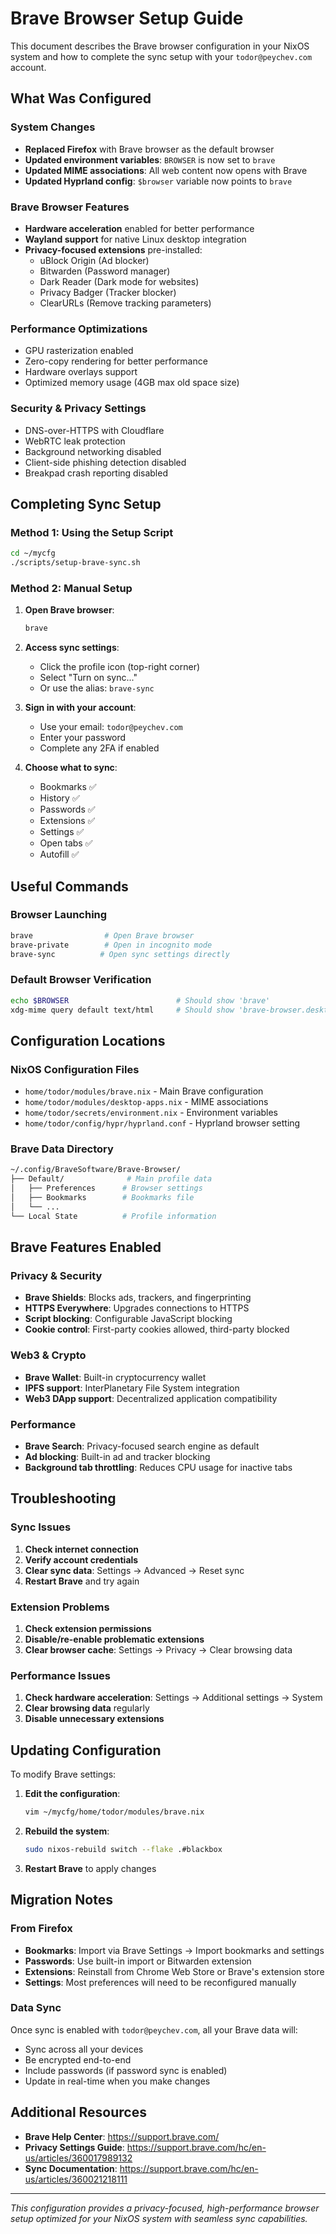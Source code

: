 # Brave Browser Setup Guide

This document describes the Brave browser configuration in your NixOS system and how to complete the sync setup with your `todor@peychev.com` account.

## What Was Configured

### System Changes
- **Replaced Firefox** with Brave browser as the default browser
- **Updated environment variables**: `BROWSER` is now set to `brave`
- **Updated MIME associations**: All web content now opens with Brave
- **Updated Hyprland config**: `$browser` variable now points to `brave`

### Brave Browser Features
- **Hardware acceleration** enabled for better performance
- **Wayland support** for native Linux desktop integration
- **Privacy-focused extensions** pre-installed:
  - uBlock Origin (Ad blocker)
  - Bitwarden (Password manager)
  - Dark Reader (Dark mode for websites)
  - Privacy Badger (Tracker blocker)
  - ClearURLs (Remove tracking parameters)

### Performance Optimizations
- GPU rasterization enabled
- Zero-copy rendering for better performance
- Hardware overlays support
- Optimized memory usage (4GB max old space size)

### Security & Privacy Settings
- DNS-over-HTTPS with Cloudflare
- WebRTC leak protection
- Background networking disabled
- Client-side phishing detection disabled
- Breakpad crash reporting disabled

## Completing Sync Setup

### Method 1: Using the Setup Script
```bash
cd ~/mycfg
./scripts/setup-brave-sync.sh
```

### Method 2: Manual Setup
1. **Open Brave browser**:
   ```bash
   brave
   ```

2. **Access sync settings**:
   - Click the profile icon (top-right corner)
   - Select "Turn on sync..."
   - Or use the alias: `brave-sync`

3. **Sign in with your account**:
   - Use your email: `todor@peychev.com`
   - Enter your password
   - Complete any 2FA if enabled

4. **Choose what to sync**:
   - Bookmarks ✅
   - History ✅
   - Passwords ✅
   - Extensions ✅
   - Settings ✅
   - Open tabs ✅
   - Autofill ✅

## Useful Commands

### Browser Launching
```bash
brave                # Open Brave browser
brave-private        # Open in incognito mode
brave-sync          # Open sync settings directly
```

### Default Browser Verification
```bash
echo $BROWSER                        # Should show 'brave'
xdg-mime query default text/html     # Should show 'brave-browser.desktop'
```

## Configuration Locations

### NixOS Configuration Files
- `home/todor/modules/brave.nix` - Main Brave configuration
- `home/todor/modules/desktop-apps.nix` - MIME associations
- `home/todor/secrets/environment.nix` - Environment variables
- `home/todor/config/hypr/hyprland.conf` - Hyprland browser setting

### Brave Data Directory
```bash
~/.config/BraveSoftware/Brave-Browser/
├── Default/              # Main profile data
│   ├── Preferences      # Browser settings
│   ├── Bookmarks        # Bookmarks file
│   └── ...
└── Local State          # Profile information
```

## Brave Features Enabled

### Privacy & Security
- **Brave Shields**: Blocks ads, trackers, and fingerprinting
- **HTTPS Everywhere**: Upgrades connections to HTTPS
- **Script blocking**: Configurable JavaScript blocking
- **Cookie control**: First-party cookies allowed, third-party blocked

### Web3 & Crypto
- **Brave Wallet**: Built-in cryptocurrency wallet
- **IPFS support**: InterPlanetary File System integration
- **Web3 DApp support**: Decentralized application compatibility

### Performance
- **Brave Search**: Privacy-focused search engine as default
- **Ad blocking**: Built-in ad and tracker blocking
- **Background tab throttling**: Reduces CPU usage for inactive tabs

## Troubleshooting

### Sync Issues
1. **Check internet connection**
2. **Verify account credentials**
3. **Clear sync data**: Settings → Advanced → Reset sync
4. **Restart Brave** and try again

### Extension Problems
1. **Check extension permissions**
2. **Disable/re-enable problematic extensions**
3. **Clear browser cache**: Settings → Privacy → Clear browsing data

### Performance Issues
1. **Check hardware acceleration**: Settings → Additional settings → System
2. **Clear browsing data** regularly
3. **Disable unnecessary extensions**

## Updating Configuration

To modify Brave settings:

1. **Edit the configuration**:
   ```bash
   vim ~/mycfg/home/todor/modules/brave.nix
   ```

2. **Rebuild the system**:
   ```bash
   sudo nixos-rebuild switch --flake .#blackbox
   ```

3. **Restart Brave** to apply changes

## Migration Notes

### From Firefox
- **Bookmarks**: Import via Brave Settings → Import bookmarks and settings
- **Passwords**: Use built-in import or Bitwarden extension
- **Extensions**: Reinstall from Chrome Web Store or Brave's extension store
- **Settings**: Most preferences will need to be reconfigured manually

### Data Sync
Once sync is enabled with `todor@peychev.com`, all your Brave data will:
- Sync across all your devices
- Be encrypted end-to-end
- Include passwords (if password sync is enabled)
- Update in real-time when you make changes

## Additional Resources

- **Brave Help Center**: https://support.brave.com/
- **Privacy Settings Guide**: https://support.brave.com/hc/en-us/articles/360017989132
- **Sync Documentation**: https://support.brave.com/hc/en-us/articles/360021218111

---

*This configuration provides a privacy-focused, high-performance browser setup optimized for your NixOS system with seamless sync capabilities.*
